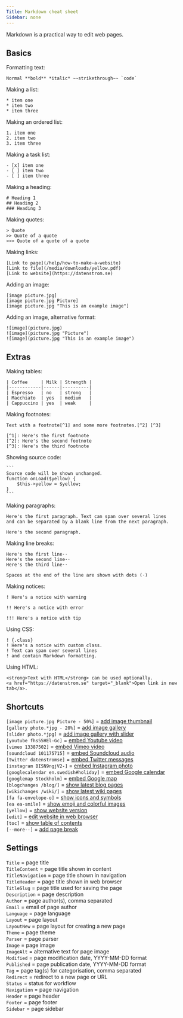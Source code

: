 ```yaml
---
Title: Markdown cheat sheet
Sidebar: none
---
```

Markdown is a practical way to edit web pages.

## Basics

Formatting text:

    Normal **bold** *italic* ~~strikethrough~~ `code`

Making a list:

    * item one
    * item two
    * item three

Making an ordered list:

    1. item one
    2. item two
    3. item three

Making a task list:

    - [x] item one
    - [ ] item two
    - [ ] item three

Making a heading:

    # Heading 1
    ## Heading 2
    ### Heading 3

Making quotes:

    > Quote
    >> Quote of a quote
    >>> Quote of a quote of a quote

Making links:

    [Link to page](/help/how-to-make-a-website)
    [Link to file](/media/downloads/yellow.pdf)
    [Link to website](https://datenstrom.se)

Adding an image:

    [image picture.jpg]
    [image picture.jpg Picture]
    [image picture.jpg "This is an example image"]

Adding an image, alternative format:

    ![image](picture.jpg)
    ![image](picture.jpg "Picture")
    ![image](picture.jpg "This is an example image")

## Extras

Making tables:

    | Coffee     | Milk | Strength |
    |------------|------|----------|
    | Espresso   | no   | strong   |
    | Macchiato  | yes  | medium   |
    | Cappuccino | yes  | weak     |

Making footnotes:

    Text with a footnote[^1] and some more footnotes.[^2] [^3]
    
    [^1]: Here's the first footnote
    [^2]: Here's the second footnote
    [^3]: Here's the third footnote

Showing source code:

    ```
    Source code will be shown unchanged.
    function onLoad($yellow) {
        $this->yellow = $yellow;
    }
    ```

Making paragraphs:

    Here's the first paragraph. Text can span over several lines
    and can be separated by a blank line from the next paragraph.

    Here's the second paragraph.

Making line breaks:

    Here's the first line⋅⋅
    Here's the second line⋅⋅
    Here's the third line⋅⋅
    
    Spaces at the end of the line are shown with dots (⋅)

Making notices:

    ! Here's a notice with warning
    
    !! Here's a notice with error
    
    !!! Here's a notice with tip

Using CSS:

    ! {.class}
    ! Here's a notice with custom class.
    ! Text can span over several lines
    ! and contain Markdown formatting.

Using HTML:

    <strong>Text with HTML</strong> can be used optionally.
    <a href="https://datenstrom.se" target="_blank">Open link in new tab</a>.

## Shortcuts

`[image picture.jpg Picture - 50%]` = [add image thumbnail](https://github.com/datenstrom/yellow-extensions/tree/master/features/image)  
`[gallery photo.*jpg - 20%]` = [add image gallery](https://github.com/datenstrom/yellow-extensions/tree/master/features/gallery)  
`[slider photo.*jpg]` = [add image gallery with slider](https://github.com/datenstrom/yellow-extensions/tree/master/features/slider)  
`[youtube fhs55HEl-Gc]` = [embed Youtube video](https://github.com/datenstrom/yellow-extensions/tree/master/features/youtube)  
`[vimeo 13387502]` = [embed Vimeo video](https://github.com/datenstrom/yellow-extensions/tree/master/features/vimeo)  
`[soundcloud 101175715]` = [embed Soundcloud audio](https://github.com/datenstrom/yellow-extensions/tree/master/features/soundcloud)  
`[twitter datenstromse]` = [embed Twitter messages](https://github.com/datenstrom/yellow-extensions/tree/master/features/twitter)  
`[instagram BISN9ngjV2-]` = [embed Instagram photo](https://github.com/datenstrom/yellow-extensions/tree/master/features/instagram)  
`[googlecalendar en.swedish#holiday]` = [embed Google calendar](https://github.com/datenstrom/yellow-extensions/tree/master/features/googlecalendar)  
`[googlemap Stockholm]` = [embed Google map](https://github.com/datenstrom/yellow-extensions/tree/master/features/googlemap)  
`[blogchanges /blog/]` = [show latest blog pages](https://github.com/datenstrom/yellow-extensions/tree/master/features/blog)  
`[wikichanges /wiki/]` = [show latest wiki pages](https://github.com/datenstrom/yellow-extensions/tree/master/features/wiki)  
`[fa fa-envelope-o]` = [show icons and symbols](https://github.com/datenstrom/yellow-extensions/tree/master/features/fontawesome)  
`[ea ea-smile]` = [show emoji and colorful images](https://github.com/datenstrom/yellow-extensions/tree/master/features/emojiawesome)  
`[yellow]` = [show website version](https://github.com/datenstrom/yellow-extensions/tree/master/features/core)  
`[edit]` = [edit website in web browser](https://github.com/datenstrom/yellow-extensions/tree/master/features/edit)  
`[toc]` = [show table of contents](https://github.com/datenstrom/yellow-extensions/tree/master/features/toc)  
`[--more--]` = [add page break](https://github.com/datenstrom/yellow-extensions/tree/master/features/blog) 

## Settings

`Title` = page title  
`TitleContent` = page title shown in content  
`TitleNavigation` = page title shown in navigation  
`TitleHeader` = page title shown in web browser  
`TitleSlug` = page title used for saving the page  
`Description` = page description  
`Author` = page author(s), comma separated  
`Email` = email of page author  
`Language` = page language  
`Layout` = page layout  
`LayoutNew` = page layout for creating a new page  
`Theme` = page theme  
`Parser` = page parser  
`Image` = page image  
`ImageAlt` = alternative text for page image  
`Modified` = page modification date, YYYY-MM-DD format  
`Published` = page publication date, YYYY-MM-DD format  
`Tag` = page tag(s) for categorisation, comma separated  
`Redirect` = redirect to a new page or URL  
`Status` = status for workflow  
`Navigation` = page navigation  
`Header` = page header  
`Footer` = page footer  
`Sidebar` = page sidebar  

